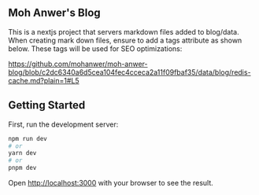 ## Moh Anwer's Blog
This is a nextjs project that servers markdown files added to blog/data. When creating mark down files, ensure to add a tags attribute as shown below. These tags will be used for SEO optimizations:

https://github.com/mohanwer/moh-anwer-blog/blob/c2dc6340a6d5cea104fec4cceca2a11f09fbaf35/data/blog/redis-cache.md?plain=1#L5

## Getting Started

First, run the development server:

```bash
npm run dev
# or
yarn dev
# or
pnpm dev
```

Open [http://localhost:3000](http://localhost:3000) with your browser to see the result.
